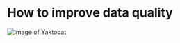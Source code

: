 # How to improve data quality

![Image of Yaktocat](https://octodex.github.com/images/yaktocat.png)
